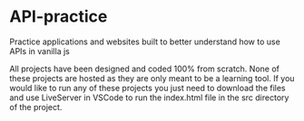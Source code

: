 # API-practice
 
Practice applications and websites built to better understand how to use APIs in vanilla js

All projects have been designed and coded 100% from scratch. None of these projects are hosted as they are only meant to be a learning tool. If you would like to run any of these projects you just need to download the files and use LiveServer in VSCode to run the index.html file in the src directory of the project.
